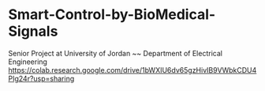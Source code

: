 # Smart-Control-by-BioMedical-Signals
Senior Project at University of Jordan ~~ Department of Electrical Engineering
https://colab.research.google.com/drive/1bWXIU6dv65gzHivIB9VWbkCDU4PIg24r?usp=sharing
